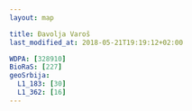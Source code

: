 ```yaml
---
layout: map

title: Đavolja Varoš
last_modified_at: 2018-05-21T19:19:12+02:00

WDPA: [328910]
BioRaS: [227]
geoSrbija:
  L1_183: [30]
  L1_362: [16]
---
```

